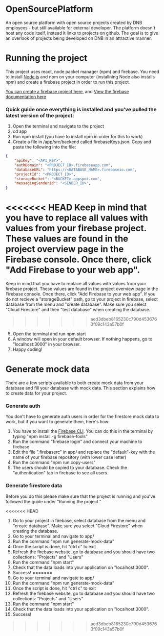 # OpenSourcePlatform

An open source platform with open source projects created by DNB employees - but still available for external developer. The platform doesn't host any code itself, instead it links to projects on github. The goal is to give an overlook of projects being developed on DNB in an attractive manner.  

# Running the project
This project uses react, node packet manager (npm) and firebase. You need to install [Node.js](https://nodejs.org/en/) and npm on your computer (installning Node also installs npm) and create a firebase project in order to run this project. 

[You can create a firebase project here](https://console.firebase.google.com/u/0/), and [View the firebase documentation here](https://firebase.google.com/docs/guides/)

### Quick guide once everything is installed and you've pulled the latest version of the project:
1. Open the terminal and navigate to the project
2. cd app
3. Run npm install (you have to install npm in order for this to work)
4. Create a file in /app/src/backend called firebaseKeys.json. Copy and paste the following into the file:
```json
{
    "apiKey": "<API_KEY>",
    "authDomain": "<PROJECT_ID>.firebaseapp.com",
    "databaseURL": "https://<DATABASE_NAME>.firebaseio.com",
    "projectId": "<PROJECT_ID>",
    "storageBucket": "<BUCKET>.appspot.com",
    "messagingSenderId": "<SENDER_ID>",
}

```

<<<<<<< HEAD
  Keep in mind that you have to replace all values with values from your firebase project. These values are found in the project overview page in the Firebase console. Once there, click "Add Firebase to your web app".
=======
  Keep in mind that you have to replace all values with values from your firebase project. These values are found in the project overview page in the Firebase console. Once there, click "Add Firebase to your web app". If you do not recieve a "storageBucket" path, go to your project in firebase, select database from the menu and "create database". Make sure you select "Cloud Firestore" and then "test database" when creating the database. 
>>>>>>> aed3dbeb8165230c790d4536763f09c143a57b0f

5. Open the terminal and run npm start
6. A window will open in your default browser. If nothing happens, go to "localhost:3000" in your browser.
7. Happy coding!

# Generate mock data
There are a few scripts available to both create mock data from your database and fill your database with mock data. This section explains how to create data for your project.

### Generate auth
You don't have to generate auth users in order for the firestore mock data to work, but if you want to generate them, here's how: 

1. You have to install the [Firebase CLI](https://firebase.google.com/docs/hosting/quickstart#install-the-firebase-cli). You can do this in the terminal by typing "npm install -g firebase-tools"
2. Run the command "firebase login" and connect your machine to firebase
3. Edit the file ".firebaserc" in app/ and replace the "default"-key with the name of your firebase repository (with lower case letter)
4. Run the command "npm run copy-users"
5. The users should be copied to your database. Check the "authentication" tab in firebase to see all users.

### Generate firestore data
Before you do this please make sure that the project is running and you've followed the guide under "Running the project." 

<<<<<<< HEAD
1. Go to your project in firebase, select database from the menu and "create database". Make sure you select "Cloud Firestore" when creating the database. 
2. Go to your terminal and navigate to app/
3. Run the command "npm run generate-mock-data"
4. Once the script is done, hit "ctrl c" to exit
5. Refresh the firebase website, go to database and you should have two collections: "Projects" and "Users"
6. Run the command "npm start"
7. Check that the data loads into your application on "localhost:3000".
8. Success!
=======
1. Go to your terminal and navigate to app/
2. Run the command "npm run generate-mock-data"
3. Once the script is done, hit "ctrl c" to exit
4. Refresh the firebase website, go to database and you should have two collections: "Projects" and "Users"
5. Run the command "npm start"
6. Check that the data loads into your application on "localhost:3000".
7. Success!
>>>>>>> aed3dbeb8165230c790d4536763f09c143a57b0f

